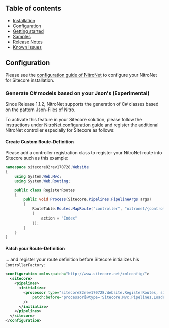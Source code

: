 ## Table of contents
- [Installation](installation.md)
- [Configuration](configuration.md)
- [Getting started](getting-started.md)
- [Samples](samples.md)
- [Release Notes](https://github.com/namics/NitroNetSitecore/releases)
- [Known Issues](known-issues.md)

## Configuration

Please see the [configuration guide of NitroNet](https://github.com/namics/NitroNet/blob/master/docs/configuration.md) to configure your NitroNet for Sitecore installation.

### Generate C# models based on your Json's (Experimental)

Since Release 1.1.2, NitroNet supports the generation of C# classes based on the pattern Json-Files of Nitro.

To activate this feature in your Sitecore solution, please follow the instructions under [NitroNet configuration guide](https://github.com/namics/NitroNet/blob/master/docs/configuration.md) and register the additional NitroNet controller especially for Sitecore as follows:

#### Create Custom Route-Definition
Please add a controller registration class to register your NitroNet route into Sitecore such as this example:

```csharp
namespace sitecore82rev170728.Website
{
    using System.Web.Mvc;
    using System.Web.Routing;

    public class RegisterRoutes
    {
        public void Process(Sitecore.Pipelines.PipelineArgs args)
        {
            RouteTable.Routes.MapRoute("controller", "nitronet/{controller}/{action}", new
            {
                action = "Index"
            });
        }
    }
}
```
#### Patch your Route-Definition
... and register your route definition before Sitecore initializes his `ControllerFactory`:

```xml
<configuration xmlns:patch="http://www.sitecore.net/xmlconfig/">
  <sitecore>
    <pipelines>
      <initialize>
        <processor type="sitecore82rev170728.Website.RegisterRoutes, sitecore82rev170728.Website" 
            patch:before="processor[@type='Sitecore.Mvc.Pipelines.Loader.InitializeControllerFactory, Sitecore.Mvc']" 
        />
      </initialize>
    </pipelines>
  </sitecore>
</configuration>
```

